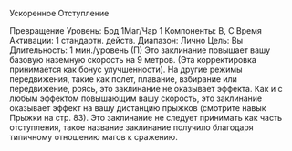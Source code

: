 
Ускоренное Отступление

Превращение
Уровень: Брд 1Маг/Чар 1
Компоненты: В, С
Время Активации: 1 стандартн. действ.
Диапазон: Лично
Цель: Вы
Длительность: 1 мин./уровень (П)
Это заклинание повышает вашу базовую
наземную скорость на 9 метров. (Эта
корректировка принимается как бонус
улучшенности). На другие режимы передвижения, такие как полет, плавание,
взбирание или передвижение, роясь, это
заклинание не оказывает эффекта. Как и
с любым эффектом повышающим вашу
скорость, это заклинание оказывает эффект на вашу дистанцию прыжков (смотрите навык Прыжки на стр. 83).
Это заклинание не следует принимать
как часть отступления, такое название
заклинание получило благодаря типичному отношению магов к сражению.